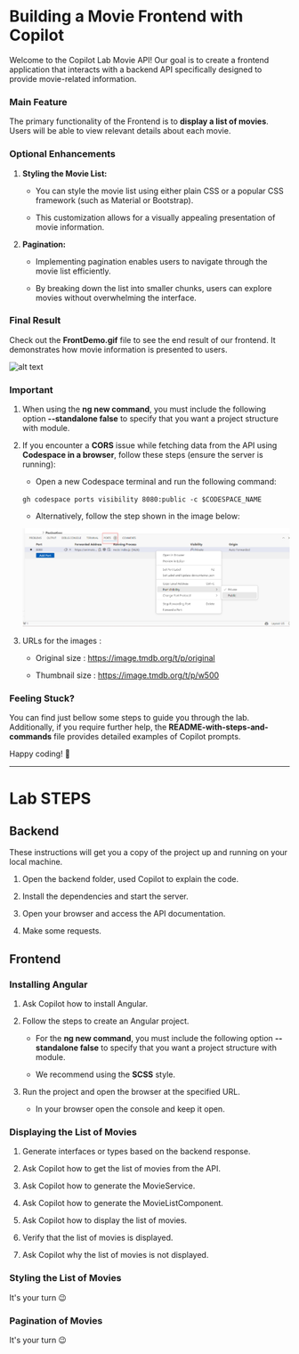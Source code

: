 # Building a Movie Frontend with Copilot

Welcome to the Copilot Lab Movie API! Our goal is to create a frontend application that interacts with a backend API specifically designed to provide movie-related information.

### Main Feature

The primary functionality of the Frontend is to **display a list of movies**. Users will be able to view relevant details about each movie.

### Optional Enhancements

1. **Styling the Movie List:**

   - You can style the movie list using either plain CSS or a popular CSS framework (such as Material or Bootstrap).

   - This customization allows for a visually appealing presentation of movie information.

2. **Pagination:**

   - Implementing pagination enables users to navigate through the movie list efficiently.

   - By breaking down the list into smaller chunks, users can explore movies without overwhelming the interface.

### Final Result

Check out the **FrontDemo.gif** file to see the end result of our frontend. It demonstrates how movie information is presented to users.

![alt text](front-demo.gif)

### Important

1. When using the **ng new command**, you must include the following option **--standalone false** to specify that you want a project structure with module.

2. If you encounter a **CORS** issue while fetching data from the API using **Codespace in a browser**, follow these steps (ensure the server is running):

   -  Open a new Codespace terminal and run the following command:

   `gh codespace ports visibility 8080:public -c $CODESPACE_NAME`

   - Alternatively, follow the step shown in the image below:

   ![alt text](codespace-port-visibility.png)

3. URLs for the images :

   - Original size : https://image.tmdb.org/t/p/original

   - Thumbnail size : https://image.tmdb.org/t/p/w500

### Feeling Stuck?

You can find just bellow some steps to guide you through the lab. Additionally, if you require further help, the **README-with-steps-and-commands** file provides detailed examples of Copilot prompts.

Happy coding! 🚀

--------------------------------------

# Lab STEPS

## Backend

These instructions will get you a copy of the project up and running on your local machine.

1. Open the backend folder, used Copilot to explain the code.

2. Install the dependencies and start the server.

3. Open your browser and access the API documentation.

4. Make some requests.

## Frontend

### Installing Angular

1. Ask Copilot how to install Angular.

2. Follow the steps to create an Angular project.

   - For the **ng new command**, you must include the following option **--standalone false** to specify that you want a project structure with module.

   - We recommend using the **SCSS** style.

3. Run the project and open the browser at the specified URL.

   - In your browser open the console and keep it open.

### Displaying the List of Movies

1. Generate interfaces or types based on the backend response.

2. Ask Copilot how to get the list of movies from the API.

3. Ask Copilot how to generate the MovieService.

4. Ask Copilot how to generate the MovieListComponent.

5. Ask Copilot how to display the list of movies.

6. Verify that the list of movies is displayed.

7. Ask Copilot why the list of movies is not displayed.

### Styling the List of Movies

It's your turn 😉

### Pagination of Movies

It's your turn 😉
